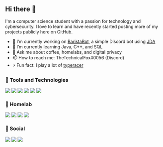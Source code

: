 ## Hi there 👋
  
I'm a computer science student with a passion for technology and cybersecurity. I love to learn and have recently started posting more of my projects publicly here on GitHub.

- 🔭 I’m currently working on [BaristaBot](https://github.com/thetechnicalfox/baristabot), a simple Discord bot using [JDA](https://github.com/DV8FromTheWorld/JDA)
- 🌱 I’m currently learning Java, C++, and SQL
- 💬 Ask me about coffee, homelabs, and digital privacy
- 📫 How to reach me: TheTechnicalFox#0056 (Discord)
- ⚡ Fun fact: I play a lot of [typeracer](https://data.typeracer.com/pit/profile?user=thetechnicalfox)

### :wrench: Tools and Technologies
![](https://img.shields.io/badge/OS-MacOS-informational?style=flat&logo=Apple&logoColor=white&color=blue) ![](https://img.shields.io/badge/IDE-IDEA-informational?style=flat&logo=intellij-idea&logoColor=white&color=blue) ![](https://img.shields.io/badge/Language-Java-informational?style=flat&logo=java&logoColor=white&color=blue) ![](https://img.shields.io/badge/Buildtools-Gradle-informational?style=flat&logo=gradle&logoColor=white&color=blue) ![](https://img.shields.io/badge/Browser-Firefox-informational?style=flat&logo=firefox-browser&logoColor=white&color=blue) ![](https://img.shields.io/badge/Search-DuckDuckGo-informational?style=flat&logo=duckduckgo&logoColor=white&color=blue) 

### :electric_plug: Homelab
![](https://img.shields.io/badge/Firewall-pfSense-informational?style=flat&logo=pfSense&logoColor=white&color=blue) ![](https://img.shields.io/badge/OS-CentOS-informational?style=flat&logo=centos&logoColor=white&color=blue) ![](https://img.shields.io/badge/Containers-Docker-informational?style=flat&logo=docker&logoColor=white&color=blue) ![](https://img.shields.io/badge/DNS-Cloudflare-informational?style=flat&logo=cloudflare&logoColor=white&color=blue)

### :iphone: Social
![](https://img.shields.io/badge/Chat-Discord-informational?style=flat&logo=discord&logoColor=white&color=blue) ![](https://img.shields.io/badge/Social-LinkedIn-informational?style=flat&logo=linkedin&logoColor=white&color=blue) ![](https://img.shields.io/badge/Social-Twitter-informational?style=flat&logo=twitter&logoColor=white&color=blue) 
